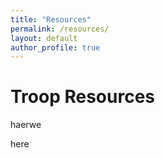 ```yaml
---
title: "Resources"
permalink: /resources/
layout: default
author_profile: true
---
```


# Troop Resources

haerwe

here